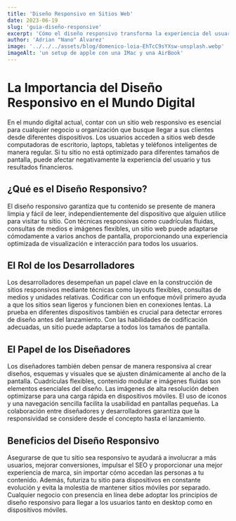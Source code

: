 ```yaml
---
title: 'Diseño Responsivo en Sitios Web'
date: 2023-06-19
slug: 'guia-diseño-responsive'
excerpt: 'Cómo el diseño responsivo transforma la experiencia del usuario, impulsa el SEO y optimiza tu presencia en todos los dispositivos.'
author: 'Adrian "Nano" Alvarez'
image: '../../../assets/blog/domenico-loia-EhTcC9sYXsw-unsplash.webp'
imageAlt: 'un setup de apple con una IMac y una AirBook'
---
```


# La Importancia del Diseño Responsivo en el Mundo Digital

En el mundo digital actual, contar con un sitio web responsivo es esencial para cualquier negocio u organización que busque llegar a sus clientes desde diferentes dispositivos. Los usuarios acceden a sitios web desde computadoras de escritorio, laptops, tabletas y teléfonos inteligentes de manera regular. Si tu sitio no está optimizado para diferentes tamaños de pantalla, puede afectar negativamente la experiencia del usuario y tus resultados financieros.

## ¿Qué es el Diseño Responsivo?

El diseño responsivo garantiza que tu contenido se presente de manera limpia y fácil de leer, independientemente del dispositivo que alguien utilice para visitar tu sitio. Con técnicas responsivas como cuadrículas fluidas, consultas de medios e imágenes flexibles, un sitio web puede adaptarse cómodamente a varios anchos de pantalla, proporcionando una experiencia optimizada de visualización e interacción para todos los usuarios.

## El Rol de los Desarrolladores

Los desarrolladores desempeñan un papel clave en la construcción de sitios responsivos mediante técnicas como layouts flexibles, consultas de medios y unidades relativas. Codificar con un enfoque móvil primero ayuda a que los sitios sean ligeros y funcionen bien en conexiones lentas. La prueba en diferentes dispositivos también es crucial para detectar errores de diseño antes del lanzamiento. Con las habilidades de codificación adecuadas, un sitio puede adaptarse a todos los tamaños de pantalla.

## El Papel de los Diseñadores

Los diseñadores también deben pensar de manera responsiva al crear diseños, esquemas y visuales que se ajusten dinámicamente al ancho de la pantalla. Cuadrículas flexibles, contenido modular e imágenes fluidas son elementos esenciales del diseño. Las imágenes de alta resolución deben optimizarse para una carga rápida en dispositivos móviles. El uso de iconos y una navegación sencilla facilita la usabilidad en pantallas pequeñas. La colaboración entre diseñadores y desarrolladores garantiza que la responsividad se considere desde el concepto hasta el lanzamiento.

## Beneficios del Diseño Responsivo

Asegurarse de que tu sitio sea responsivo te ayudará a involucrar a más usuarios, mejorar conversiones, impulsar el SEO y proporcionar una mejor experiencia de marca, sin importar cómo accedan las personas a tu contenido. Además, futuriza tu sitio para dispositivos en constante evolución y evita la molestia de mantener sitios móviles por separado. Cualquier negocio con presencia en línea debe adoptar los principios de diseño responsivo para llegar a los usuarios tanto en desktop como en dispositivos móviles.